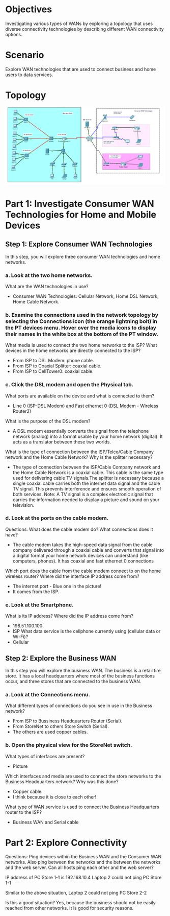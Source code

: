 # Objectives
Investigating various types of WANs by exploring a topology that uses diverse connectivity technologies by describing different WAN connectivity options.

# Scenario
Explore WAN technologies that are used to connect business and home users to data services.

# Topology
![WAN](/Images/WANconcepts-0.png)

# Part 1: Investigate Consumer WAN Technologies for Home and Mobile Devices

## Step 1: Explore Consumer WAN Technologies
In this step, you will explore three consumer WAN technologies and home networks.

### a. Look at the two home networks.

What are the WAN technologies in use?
- Consumer WAN Technologies: Cellular Network, Home DSL Network, Home Cable Network.  

### b.     Examine the connections used in the network topology by selecting the Connections icon (the orange lightning bolt) in the PT devices menu. Hover over the media icons to display their names in the white box at the bottom of the PT window.

What media is used to connect the two home networks to the ISP? What devices in the home networks are directly connected to the ISP?
- From ISP to DSL Modem: phone cable.
- From ISP to Coaxial Splitter: coaxial cable.
- From ISP to CellTower0: coaxial cable.
### c.     Click the DSL modem and open the Physical tab.

What ports are available on the device and what is connected to them?
- Line 0 (ISP-DSL Modem) and Fast ethernet 0 (DSL Modem - Wireless Router2)

What is the purpose of the DSL modem?
- A DSL modem essentially converts the signal from the telephone network (analog) into a format usable by your home network (digital). It acts as a translator between these two worlds.

What is the type of connection between the ISP/Telco/Cable Company network and the Home Cable Network? Why is the splitter necessary?
- The type of connection between the ISP/Cable Company network and the Home Cable Network is a coaxial cable. This cable is the same type used for delivering cable TV signals.The splitter is necessary because a single coaxial cable carries both the internet data signal and the cable TV signal. This prevents interference and ensures smooth operation of both services.
Note: A TV signal is a complex electronic signal that carries the information needed to display a picture and sound on your television.

### d.     Look at the ports on the cable modem.

Questions:
What does the cable modem do? What connections does it have?
- The cable modem takes the high-speed data signal from the cable company delivered through a coaxial cable and converts that signal into a digital format your home network devices can understand (like computers, phones). It has coaxial and fast ethernet 0 connections

Which port does the cable from the cable modem connect to on the home wireless router? Where did the interface IP address come from?
- The internet port - Blue one in the picture!
- It comes from the ISP.


### e.     Look at the Smartphone.

What is its IP address? Where did the IP address come from?
- 198.51.100.100
- ISP
What data service is the cellphone currently using (cellular data or Wi-Fi)?
- Cellular

## Step 2: Explore the Business WAN
In this step you will explore the business WAN. The business is a retail tire store. It has a local headquarters where most of the business functions occur, and three stores that are connected to the business WAN.

### a.     Look at the Connections menu.
What different types of connections do you see in use in the Business network?
- From ISP to Bussiness Headquarters Router (Serial).
- From StoreNet to others Store Switch (Serial).
- The others are used copper cables.

### b.     Open the physical view for the StoreNet switch.
What types of interfaces are present?
- Picture

Which interfaces and media are used to connect the store networks to the Business Headquarters network? Why was this done?
- Copper cable.
- I think because it is close to each other! 

What type of WAN service is used to connect the Business Headquarters router to the ISP?
- Business WAN and Serial cable

# Part 2: Explore Connectivity
Questions:
Ping devices within the Business WAN and the Consumer WAN networks. Also ping between the networks and the between the networks and the web server. Can all hosts ping each other and the web server?

IP address of PC Store 1-1 is 192.168.10.4
Laptop 2 could not ping PC Store 1-1

Similar to the above situation, Laptop 2 could not ping PC Store 2-2

Is this a good situation? Yes, because the business should not be easily reached from other networks. It is good for security reasons.
